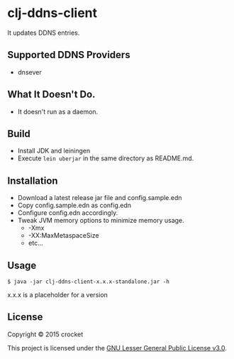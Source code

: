 # clj-ddns-client

It updates DDNS entries.

## Supported DDNS Providers

* dnsever

## What It Doesn't Do.

* It doesn't run as a daemon.

## Build

* Install JDK and leiningen
* Execute `lein uberjar` in the same directory as README.md.

## Installation

* Download a latest release jar file and config.sample.edn
* Copy config.sample.edn as config.edn
* Configure config.edn accordingly.
* Tweak JVM memory options to minimize memory usage.
  * -Xmx
  * -XX:MaxMetaspaceSize
  * etc...

## Usage

```
$ java -jar clj-ddns-client-x.x.x-standalone.jar -h
```

x.x.x is a placeholder for a version

## License

Copyright &copy; 2015 crocket

This project is licensed under the [GNU Lesser General Public License v3.0][license].

[license]: http://www.gnu.org/licenses/lgpl-3.0.txt
